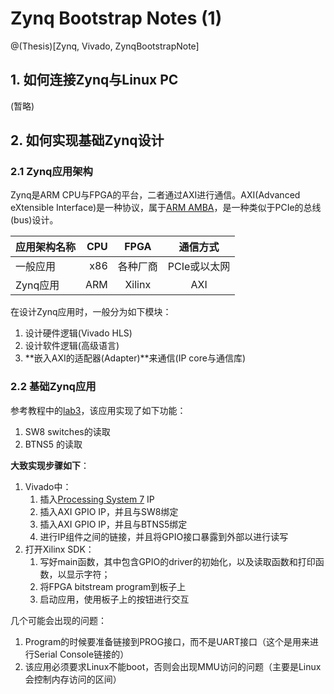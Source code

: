 # Zynq Bootstrap Notes (1)

@(Thesis)[Zynq, Vivado, ZynqBootstrapNote]

## 1. 如何连接Zynq与Linux PC

(暂略)

## 2. 如何实现基础Zynq设计

### 2.1 Zynq应用架构

Zynq是ARM CPU与FPGA的平台，二者通过AXI进行通信。AXI(Advanced eXtensible Interface)是一种协议，属于[ARM AMBA](www.amba.com)，是一种类似于PCIe的总线(bus)设计。

| 应用架构名称 	|  CPU		| FPGA		| 通信方式 		|
| :--------  	| --------:	| :------: 	| :-----: 		|
| 一般应用   		| x86 		| 各种厂商  	| PCIe或以太网	|
| Zynq应用		| ARM		| Xilinx	| AXI			|

在设计Zynq应用时，一般分为如下模块：
1. 设计硬件逻辑(Vivado HLS)
2. 设计软件逻辑(高级语言)
3. **嵌入AXI的适配器(Adapter)**来通信(IP core与通信库)

### 2.2 基础Zynq应用

参考教程中的[lab3](http://users.ece.utexas.edu/~gerstl/ee382v_f14/soc/vivado/Vivado_lab03.pdf)，该应用实现了如下功能：
1. SW8 switches的读取
2. BTNS5 的读取

**大致实现步骤如下**：
1. Vivado中：
	1. 插入[Processing System 7](http://www.xilinx.com/products/intellectual-property/processing_system7.html) IP
	2. 插入AXI GPIO IP，并且与SW8绑定
	3. 插入AXI GPIO IP，并且与BTNS5绑定
	4. 进行IP组件之间的链接，并且将GPIO接口暴露到外部以进行读写
2. 打开Xilinx SDK：
	1. 写好main函数，其中包含GPIO的driver的初始化，以及读取函数和打印函数，以显示字符；
	2. 将FPGA bitstream program到板子上
	3. 启动应用，使用板子上的按钮进行交互

几个可能会出现的问题：
1. Program的时候要准备链接到PROG接口，而不是UART接口（这个是用来进行Serial Console链接的）
2. 该应用必须要求Linux不能boot，否则会出现MMU访问的问题（主要是Linux会控制内存访问的区间）
